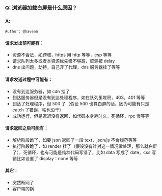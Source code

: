 ### Q: 浏览器加载白屏是什么原因？

### A:

`Author: @havean`

#### 请求发出前可能有：
- 资源不合法，如跨域，https 用 http 等等，csp 等等
- 请求队列太多或者本资源优先级不够高，资源被 delay
- dns 出问题，劫持，自己开了代理，dns 服务器挂了等等

#### 请求发送过程中可能有：
- 没有到达服务器，如 cdn 挂了
- 到达服务器但是没有到达处理程序，如在队列里堆积，403，401 等等
- 到达了处理程序，但 500 了（假设 500 也算白屏的话，因为可能有只是 catch 了错误，啥也没干）
- 成功运行，但是迟迟没有返回，如代码本身耗时久，死循环，rpc 慢等等

#### 请求返回之后可能有：
- 解析阶段跪了，如要 json 返回了一段 text，json/js 不合规范等等
- 执行阶段跪了，如 render 挂了（假设没有针对这一情况做处理，那么就白屏了），死循环，也有可能是纯粹代码写错了，比如 data 写成了 date，css 写错比如设置了 display：none 等等

#### 其它：
- 突然断网了
- 客户端的锅